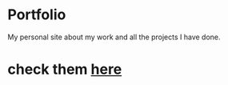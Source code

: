 # Portfolio
 My personal site about my work and all the projects I have done. 
 # check them [here](https://my-portfolio-shahir.glitch.me/index.html)
